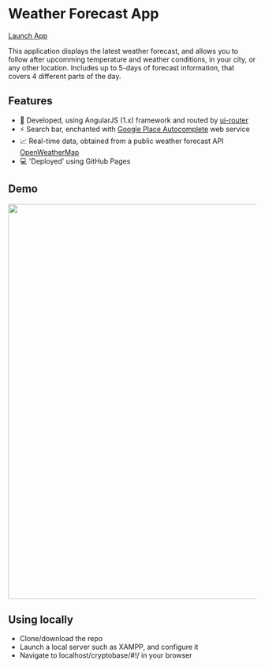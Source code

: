 # Weather Forecast App
 <p><a href="https://krisrss.github.io/weather-forecast/" >Launch App</a></p>

<p>This application displays the latest weather forecast, and allows you to follow after upcomming temperature and weather conditions, in your city, or any other location. Includes up to 5-days of forecast information, that covers 4 different parts of the day.</p>

## Features
* :hammer: Developed, using AngularJS (1.x) framework and routed by <a href="https://github.com/angular-ui/ui-router" >ui-router</a>
* :zap: Search bar, enchanted with <a href="https://developers.google.com/places/web-service/autocomplete" >Google Place Autocomplete</a>  web service 
* :chart_with_upwards_trend: Real-time data, obtained from a public weather forecast API <a href="https://openweathermap.org" >OpenWeatherMap</a>
* :computer: 'Deployed' using GitHub Pages

## Demo
<div align="center">
  <img src="https://i.imgur.com/7552oLf.png" width=800px/>
</div>

## Using locally
* Clone/download the repo
* Launch a local server such as XAMPP, and configure it
* Navigate to localhost/cryptobase/#!/ in your browser
